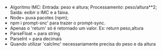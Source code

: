 - Algoritmo IMC:
    Entrada: peso e altura;
    Processamento: peso/altura**2;
    Saída: exibir o IMC e a faixa.
- Node= puxa pacotes (npm);
- npm i prompt-snc' para trazer o prompt-sync.
- Apenas o 'return' só é retornado um valor.
    Ex: return peso,altura
- ParseFloat = para string
- ParseInt = para decimais
- Quando utilizar 'calcImc' necessariamente precisa do peso e da altura